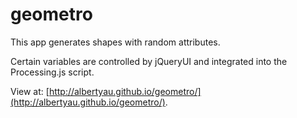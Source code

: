 geometro
========

This app generates shapes with random attributes. 

Certain variables are controlled by jQueryUI and integrated into the Processing.js script.

View at: [http://albertyau.github.io/geometro/](http://albertyau.github.io/geometro/).